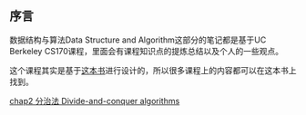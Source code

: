 
## 序言

数据结构与算法Data Structure and Algorithm这部分的笔记都是基于UC Berkeley CS170课程，里面会有课程知识点的提炼总结以及个人的一些观点。

这个课程其实是基于[这本书](http://algorithmics.lsi.upc.edu/docs/Dasgupta-Papadimitriou-Vazirani.pdf)进行设计的，所以很多课程上的内容都可以在这本书上找到。

[chap2 分治法 Divide-and-conquer algorithms](./chap2%20分治法%20Divide-and-conquer%20algorithms/index.md)